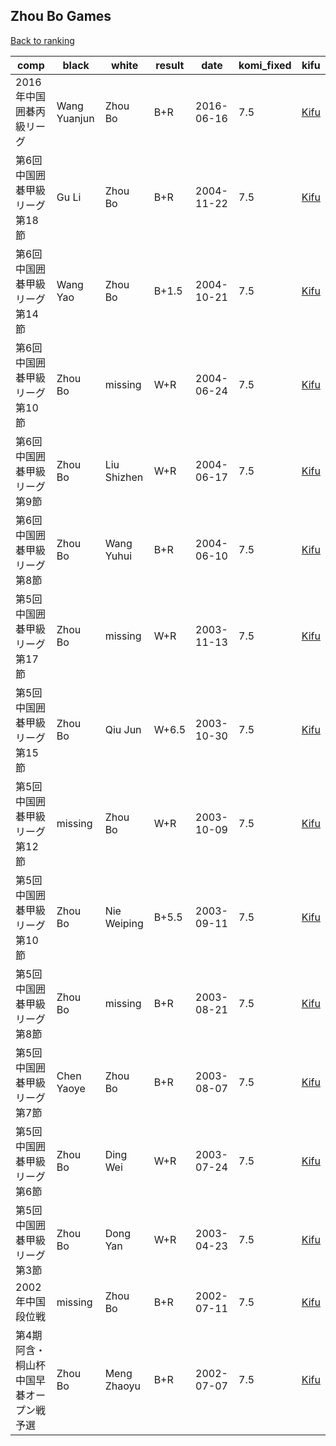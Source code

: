 ## Zhou Bo Games

[Back to ranking](../../index.md)




| **comp** | **black** | **white** | **result** | **date** | **komi_fixed** | **kifu** | 
| --- | --- | --- | --- | --- | --- | --- |
| 2016年中国囲碁丙級リーグ | Wang Yuanjun | Zhou Bo | B+R | 2016-06-16 | 7.5 | [Kifu](https://kifudepot.net/kifucontents.php?id=bFT0IYBqE6m6vhvJC434%2BQ%3D%3D) | 
| 第6回中国囲碁甲級リーグ第18節 | Gu Li | Zhou Bo | B+R | 2004-11-22 | 7.5 | [Kifu](https://kifudepot.net/kifucontents.php?id=5UxE7dKxhHDpV5XKP3YWfA%3D%3D) | 
| 第6回中国囲碁甲級リーグ第14節 | Wang Yao | Zhou Bo | B+1.5 | 2004-10-21 | 7.5 | [Kifu](https://kifudepot.net/kifucontents.php?id=y2IFSys7XoDQH74TGN9ySw%3D%3D) | 
| 第6回中国囲碁甲級リーグ第10節 | Zhou Bo | missing | W+R | 2004-06-24 | 7.5 | [Kifu](https://kifudepot.net/kifucontents.php?id=jiBiv6%2BkvmuBydObUKuu5w%3D%3D) | 
| 第6回中国囲碁甲級リーグ第9節 | Zhou Bo | Liu Shizhen | W+R | 2004-06-17 | 7.5 | [Kifu](https://kifudepot.net/kifucontents.php?id=YKyyt4oI2AZgMFQBngu4rA%3D%3D) | 
| 第6回中国囲碁甲級リーグ第8節 | Zhou Bo | Wang Yuhui | B+R | 2004-06-10 | 7.5 | [Kifu](https://kifudepot.net/kifucontents.php?id=mEv4IpbXWupPGzUAdEE%2BRg%3D%3D) | 
| 第5回中国囲碁甲級リーグ第17節 | Zhou Bo | missing | W+R | 2003-11-13 | 7.5 | [Kifu](https://kifudepot.net/kifucontents.php?id=P9Q70NAVw8SrzFv8hr6nUA%3D%3D) | 
| 第5回中国囲碁甲級リーグ第15節 | Zhou Bo | Qiu Jun | W+6.5 | 2003-10-30 | 7.5 | [Kifu](https://kifudepot.net/kifucontents.php?id=AJNoQIQTSaqSbL%2FlIqsa%2BQ%3D%3D) | 
| 第5回中国囲碁甲級リーグ第12節 | missing | Zhou Bo | W+R | 2003-10-09 | 7.5 | [Kifu](https://kifudepot.net/kifucontents.php?id=QzhGEGATbgVlTjriHgBdMA%3D%3D) | 
| 第5回中国囲碁甲級リーグ第10節 | Zhou Bo | Nie Weiping | B+5.5 | 2003-09-11 | 7.5 | [Kifu](https://kifudepot.net/kifucontents.php?id=7E9AYGnRnsNEEgSbNozUwQ%3D%3D) | 
| 第5回中国囲碁甲級リーグ第8節 | Zhou Bo | missing | B+R | 2003-08-21 | 7.5 | [Kifu](https://kifudepot.net/kifucontents.php?id=cPB33clFREragNnbJREq4g%3D%3D) | 
| 第5回中国囲碁甲級リーグ第7節 | Chen Yaoye | Zhou Bo | B+R | 2003-08-07 | 7.5 | [Kifu](https://kifudepot.net/kifucontents.php?id=ARu2n0HulhWQGje0roxW0A%3D%3D) | 
| 第5回中国囲碁甲級リーグ第6節 | Zhou Bo | Ding Wei | W+R | 2003-07-24 | 7.5 | [Kifu](https://kifudepot.net/kifucontents.php?id=VOKalK15Ku4OVMX5wC2WVA%3D%3D) | 
| 第5回中国囲碁甲級リーグ第3節 | Zhou Bo | Dong Yan | W+R | 2003-04-23 | 7.5 | [Kifu](https://kifudepot.net/kifucontents.php?id=zsUmOcbHR2oSxaR3TxVELg%3D%3D) | 
| 2002年中国段位戦 | missing | Zhou Bo | B+R | 2002-07-11 | 7.5 | [Kifu](https://kifudepot.net/kifucontents.php?id=aHgBAC2vtp%2BSEIzY8hqjGw%3D%3D) | 
| 第4期阿含・桐山杯中国早碁オープン戦予選 | Zhou Bo | Meng Zhaoyu | B+R | 2002-07-07 | 7.5 | [Kifu](https://kifudepot.net/kifucontents.php?id=PcpSR%2BS1mPfowI0f2QXzfA%3D%3D) |





